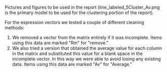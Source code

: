 Pictures and figures to be used in the report (line_labeled_5Cluster_Av.png is the primary model to be used for the clustering portion of the report). 

For the expression vectors we tested a couple of different cleaning methods:
1. We removed a vector from the matrix entirely if it was incomplete. Items using this data are marked "Rm" for "remove."
2. We also tried a version that obtained the average value for each column in the matrix and substituted this value for a blank space in the incomplete vector. In this way we were able to avoid losing any existing data. Items using this data are marked "Av" for "Average."

